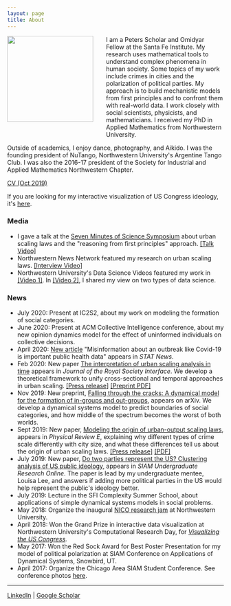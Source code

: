 ```yaml
---
layout: page
title: About
---
```


<img style="float: left; margin: 0px 30px 30px 0px;" src="../files/vcyang_photo_1708.jpg" width = "200"/>
I am a Peters Scholar and Omidyar Fellow at the Santa Fe Institute. My research uses mathematical tools to understand complex phenomena in human society. Some topics of my work include crimes in cities and the polarization of political parties. My approach is to build mechanistic models from first principles and to confront them with real-world data. I work closely with social scientists, physicists, and mathematicians. I received my PhD in Applied Mathematics from Northwestern University. 

Outside of academics, I enjoy dance, photography, and Aikido. I was the founding president of NuTango, Northwestern University's Argentine Tango Club. I was also the 2016-17 president of the Society for Industrial and Applied Mathematics Northwestern Chapter. 

[CV (Oct 2019)](../files/VC_Yang_CV_Oct_2019.pdf)

If you are looking for my interactive visualization of US Congress ideology, it's [here](http://www.vcyang.com/vis_congress/).


### Media 
* I gave a talk at the [Seven Minutes of Science Symposium](http://rsg.northwestern.edu/w2017.html) about urban scaling laws and the "reasoning from first principles" approach. [[Talk Video]](https://www.youtube.com/watch?v=Xs5ewFzNSYI)
* Northwestern News Network featured my research on urban scaling laws. [[Interview Video]](https://youtu.be/eIiNyI5sWuk?t=18m49s)
* Northwestern University's Data Science Videos featured my work in [[Video 1]](https://youtu.be/9lh6TYon0_I). In [[Video 2]](https://youtu.be/5by2WzQVx9U), I shared my view on two types of data science.


### News 
* July 2020: Present at IC2S2, about my work on modeling the formation of social categories. 
* June 2020: Present at ACM Collective Intelligence conference, about my new opinion dynamics model for the effect of uninformed individuals on collective decisions. 
* April 2020: [New article](https://www.statnews.com/2020/04/07/misinformation-outbreak-is-important-public-health-data/) "Misinformation about an outbreak like Covid-19 is important public health data" appears in *STAT News*. 
* Feb 2020: New paper [The interpretation of urban scaling analysis in time](https://royalsocietypublishing.org/doi/10.1098/rsif.2019.0846) appears in *Journal of the Royal Society Interface*. We develop a theoretical framework to unify cross-sectional and temporal approaches in urban scaling. [[Press release]](https://santafe.edu/news-center/news/rosetta-stone-urban-scaling-makes-sense-how-cities-change-across-time-and-space) [[Preprint PDF]](https://papers.ssrn.com/sol3/papers.cfm?abstract_id=3459540)
* Nov 2019: New preprint, [Falling through the cracks: A dynamical model for the formation of in-groups and out-groups](https://arxiv.org/abs/1911.10419), appears on arXiv. We develop a dynamical systems model to predict boundaries of social categories, and how middle of the spectrum becomes the worst of both worlds. 
* Sept 2019: New paper, [Modeling the origin of urban-output scaling laws](https://journals.aps.org/pre/abstract/10.1103/PhysRevE.100.032306), appears in *Physical Review E*, explaining why different types of crime scale differently with city size, and what these differences tell us about the origin of urban scaling laws. [[Press release]](https://santafe.edu/news-center/news/study-bigger-cities-boost-social-crimes) [[PDF]](https://www.researchgate.net/publication/335851907_Modeling_the_origin_of_urban-output_scaling_laws)
* July 2019: New paper, [Do two parties represent the US? Clustering analysis of US public ideology](https://www.siam.org/Portals/0/Publications/SIURO/Vol12/S01651.pdf?ver=2019-07-01-152228-507), appears in *SIAM Undergraduate Research Online*. The paper is lead by my undergraduate mentee, Louisa Lee, and answers if adding more political parties in the US would help represent the public's ideology better. 
* July 2019: Lecture in the SFI Complexity Summer School, about applications of simple dynamical systems models in social problems. 
* May 2018: Organize the inaugural [NICO research jam](https://www.nico.northwestern.edu/news-events/events/?eid=533417) at Northwestern University.
* April 2018: Won the Grand Prize in interactive data visualization at Northwestern University's Computational Research Day, for [*Visualizing the US Congress*](http://www.vcyang.com/vis_congress/).
* May 2017: Won the Red Sock Award for Best Poster Presentation for my model of political polarization at SIAM Conference on Applications of Dynamical Systems, Snowbird, UT.
* April 2017: Organize the Chicago Area SIAM Student Conference. See conference photos [here](https://goo.gl/photos/qsbvGHyJ8QANQHfCA).

-----
[LinkedIn](https://www.linkedin.com/in/vcyang) &#124; [Google Scholar](https://scholar.google.com/citations?user=-dMTyjIAAAAJ&hl=en)
